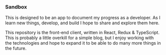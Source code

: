 ### Sandbox

This is designed to be an app to document my progress as a developer. As I learn new things, develop, and build I hope to share and explore them here.

This repository is the front-end client, written in React, Redux & TypeScript. This is probably a little overkill for a simple blog, but I enjoy working with the technologies and hope to expand it to be able to do many more things in the future.